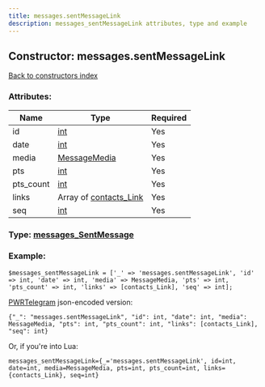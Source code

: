 ```yaml
---
title: messages.sentMessageLink
description: messages_sentMessageLink attributes, type and example
---
```

## Constructor: messages.sentMessageLink  
[Back to constructors index](index.md)



### Attributes:

| Name     |    Type       | Required |
|----------|---------------|----------|
|id|[int](../types/int.md) | Yes|
|date|[int](../types/int.md) | Yes|
|media|[MessageMedia](../types/MessageMedia.md) | Yes|
|pts|[int](../types/int.md) | Yes|
|pts\_count|[int](../types/int.md) | Yes|
|links|Array of [contacts\_Link](../types/contacts_Link.md) | Yes|
|seq|[int](../types/int.md) | Yes|



### Type: [messages\_SentMessage](../types/messages_SentMessage.md)


### Example:

```
$messages_sentMessageLink = ['_' => 'messages.sentMessageLink', 'id' => int, 'date' => int, 'media' => MessageMedia, 'pts' => int, 'pts_count' => int, 'links' => [contacts_Link], 'seq' => int];
```  

[PWRTelegram](https://pwrtelegram.xyz) json-encoded version:

```
{"_": "messages.sentMessageLink", "id": int, "date": int, "media": MessageMedia, "pts": int, "pts_count": int, "links": [contacts_Link], "seq": int}
```


Or, if you're into Lua:  


```
messages_sentMessageLink={_='messages.sentMessageLink', id=int, date=int, media=MessageMedia, pts=int, pts_count=int, links={contacts_Link}, seq=int}

```


